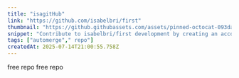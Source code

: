 ```yaml
---
title: "isagitHub"
link: "https://github.com/isabelbri/first"
thumbnail: "https://github.githubassets.com/assets/pinned-octocat-093da3e6fa40.svg"
snippet: "Contribute to isabelbri/first development by creating an account on GitHub."
tags: ["automerge"," repo"]
createdAt: 2025-07-14T21:00:55.758Z
---
```

free repo
free repo
